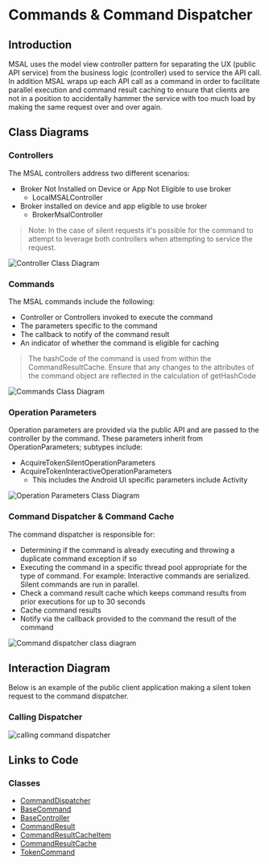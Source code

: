 # Commands & Command Dispatcher

## Introduction

MSAL uses the model view controller pattern for separating the UX (public API service) from the business logic (controller) used to service the API call.  In addition MSAL wraps up each API call as a command in order to facilitate parallel execution and command result caching to ensure that clients are not in a position to accidentally hammer the service with too much load by making the same request over and over again.

## Class Diagrams

### Controllers

The MSAL controllers address two different scenarios:

- Broker Not Installed on Device or App Not Eligible to use broker
  - LocalMSALController
- Broker installed on device and app eligible to use broker
  - BrokerMsalController

>Note: In the case of silent requests it's possible for the command to attempt to leverage both controllers when attempting to service the request.

![Controller Class Diagram](https://www.lucidchart.com/publicSegments/view/8dd3ceb4-d209-4f23-9713-34ed80011cf6/image.png)

### Commands

The MSAL commands include the following:

- Controller or Controllers invoked to execute the command
- The parameters specific to the command
- The callback to notify of the command result
- An indicator of whether the command is eligible for caching

> The hashCode of the command is used from within the CommandResultCache.  Ensure that any changes to the attributes of the command object are reflected in the calculation of getHashCode

![Commands Class Diagram](https://www.lucidchart.com/publicSegments/view/5593d30e-e10e-4e4d-8c34-c69b3479a25f/image.png)

### Operation Parameters

Operation parameters are provided via the public API and are passed to the controller by the command.  These parameters inherit from OperationParameters; subtypes include:

- AcquireTokenSilentOperationParameters
- AcquireTokenInteractiveOperationParameters
  - This includes the Android UI specific parameters include Activity

![Operation Parameters Class Diagram](https://www.lucidchart.com/publicSegments/view/0aaf4dd3-b8ab-49cc-96e8-af9f977a545a/image.png)

### Command Dispatcher & Command Cache

The command dispatcher is responsible for:

- Determining if the command is already executing and throwing a duplicate command exception if so
- Executing the command in a specific thread pool appropriate for the type of command.  For example: Interactive commands are serialized.  Silent commands are run in parallel.
- Check a command result cache which keeps command results from prior executions for up to 30 seconds
- Cache command results
- Notify via the callback provided to the command the result of the command

![Command dispatcher class diagram](https://www.lucidchart.com/publicSegments/view/5895956d-b887-42dc-8603-26aff8f59489/image.png)


## Interaction Diagram

Below is an example of the public client application making a silent token request to the command dispatcher.

### Calling Dispatcher

![calling command dispatcher](https://www.lucidchart.com/publicSegments/view/01e3ec3a-6b84-4c1b-8c7d-49d02a892dca/image.png)

## Links to Code

### Classes

- [CommandDispatcher](https://github.com/AzureAD/microsoft-authentication-library-common-for-android/blob/dev/common/src/main/java/com/microsoft/identity/common/internal/controllers/CommandDispatcher.java)
- [BaseCommand](https://github.com/AzureAD/microsoft-authentication-library-common-for-android/blob/dev/common/src/main/java/com/microsoft/identity/common/internal/controllers/BaseCommand.java)
- [BaseController](https://github.com/AzureAD/microsoft-authentication-library-common-for-android/blob/dev/common/src/main/java/com/microsoft/identity/common/internal/controllers/BaseController.java)
- [CommandResult](https://github.com/AzureAD/microsoft-authentication-library-common-for-android/blob/dev/common/src/main/java/com/microsoft/identity/common/internal/controllers/CommandResult.java)
- [CommandResultCacheItem](https://github.com/AzureAD/microsoft-authentication-library-common-for-android/blob/dev/common/src/main/java/com/microsoft/identity/common/internal/controllers/CommandResultCacheItem.java)
- [CommandResultCache](https://github.com/AzureAD/microsoft-authentication-library-common-for-android/blob/dev/common/src/main/java/com/microsoft/identity/common/internal/controllers/CommandResultCache.java)
- [TokenCommand](https://github.com/AzureAD/microsoft-authentication-library-common-for-android/blob/dev/common/src/main/java/com/microsoft/identity/common/internal/controllers/TokenCommand.java)
